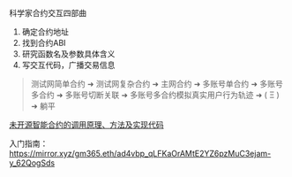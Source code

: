 科学家合约交互四部曲

1. 确定合约地址
2. 找到合约ABI
3. 研究函数名及参数具体含义
4. 写交互代码，广播交易信息

>测试网简单合约 ➜ 测试网复杂合约 ➜ 主网合约 ➜ 多账号单合约 ➜ 多账号多合约 ➜ 多账号切断关联 ➜ 多账号多合约模拟真实用户行为轨迹 ➜ ( Ξ ) ➜ 躺平

[未开源智能合约的调用原理、方法及实现代码](https://twitter.com/gm365/status/1521058983838380032?ref_src=twsrc%5Etfw%7Ctwcamp%5Etweetembed%7Ctwterm%5E1521058983838380032%7Ctwgr%5E4f1c4b932432b187a7815ff306ece2f6f048c1ff%7Ctwcon%5Es1_&ref_url=https%3A%2F%2Fmirror.xyz%2Fgm365.eth%2Fad4vbp_qLFKaOrAMtE2YZ6pzMuC3ejam-y_62QogSds)

入门指南：https://mirror.xyz/gm365.eth/ad4vbp_qLFKaOrAMtE2YZ6pzMuC3ejam-y_62QogSds